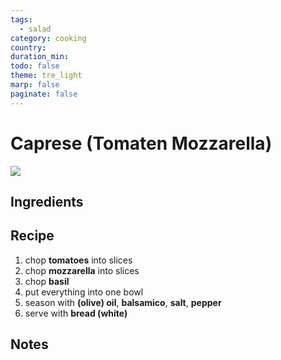 ```yaml
---
tags:
  - salad
category: cooking
country: 
duration_min: 
todo: false
theme: tre_light
marp: false
paginate: false
---
```


# Caprese (Tomaten Mozzarella)

![](../../gfx/PXL_20250318_080215440.jpg)

## Ingredients

## Recipe
1. chop **tomatoes** into slices
1. chop **mozzarella** into slices
1. chop **basil**
1. put everything into one bowl
1. season with **(olive) oil**, **balsamico**, **salt**, **pepper**
1. serve with **bread (white)**


## Notes
